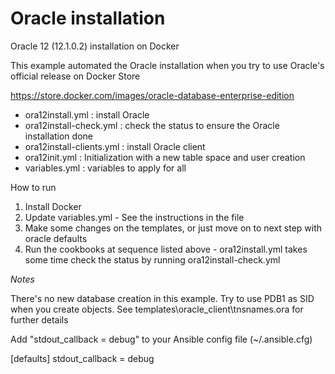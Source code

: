 # Oracle installation
Oracle 12 (12.1.0.2) installation on Docker

This example automated the Oracle installation when you try to use Oracle's official release on Docker Store

https://store.docker.com/images/oracle-database-enterprise-edition

 - ora12install.yml : install Oracle
 - ora12install-check.yml : check the status to ensure the Oracle installation done
 - ora12install-clients.yml : install Oracle client
 - ora12init.yml : Initialization with a new table space and user creation
 - variables.yml : variables to apply for all 

How to run

 1. Install Docker 
 2. Update variables.yml - See the instructions in the file
 2. Make some changes on the templates, or just move on to next step with oracle defaults
 3. Run the cookbooks at sequence listed above - ora12install.yml takes some time check the status by running ora12install-check.yml

*Notes*

There's no new database creation in this example. Try to use PDB1 as SID when you create objects. See templates\oracle_client\tnsnames.ora for further details

Add "stdout_callback = debug" to your Ansible config file (~/.ansible.cfg)

[defaults]
stdout_callback = debug

